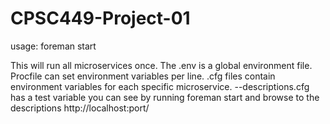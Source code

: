 # CPSC449-Project-01
usage:
foreman start

This will run all microservices once.
The .env is a global environment file.
Procfile can set environment variables per line.
.cfg files contain environment variables for each specific microservice.
--descriptions.cfg has a test variable you can see by running foreman start and browse to the descriptions http://localhost:port/

